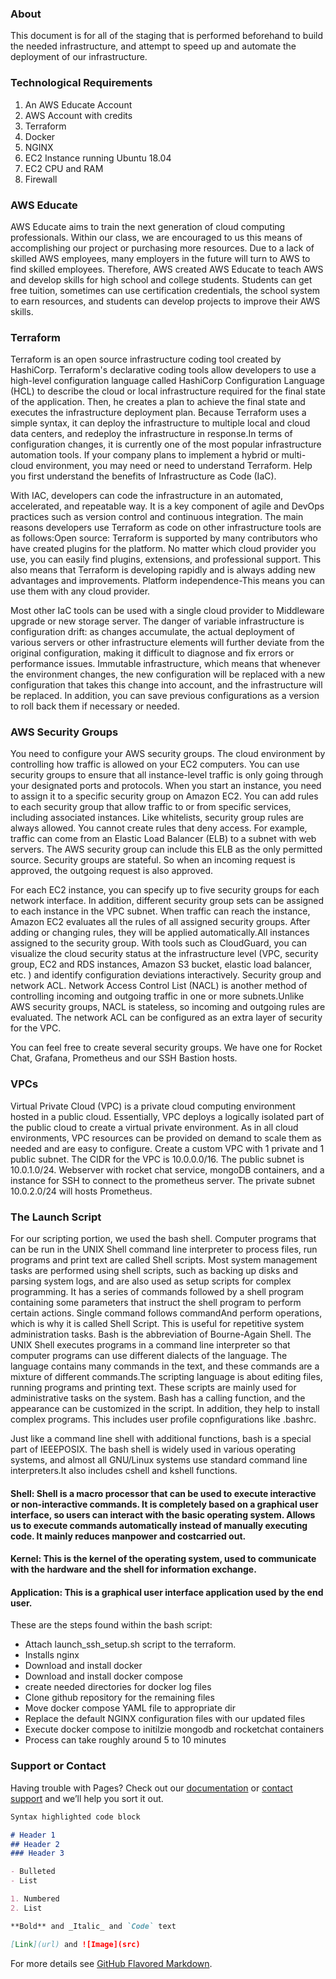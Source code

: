 ### About

This document is for all of the staging that is performed beforehand to build the needed infrastructure, and attempt to speed up and automate the deployment of our infrastructure.

### Technological Requirements

1. An AWS Educate Account
2. AWS Account with credits
3. Terraform
4. Docker
5. NGINX
6. EC2 Instance running Ubuntu 18.04
7. EC2 CPU and RAM
8. Firewall

### AWS Educate

AWS Educate aims to train the next generation of cloud computing professionals. Within our class, we are encouraged to us this means of accomplishing our project or purchasing more resources. Due to a lack of skilled AWS employees, many employers in the future will turn to AWS to find skilled employees. Therefore, AWS created AWS Educate to teach AWS and develop skills for high school and college students. Students can get free tuition, sometimes can use certification credentials, the school system to earn resources, and students can develop projects to improve their AWS skills.

### Terraform

Terraform is an open source infrastructure coding tool created by HashiCorp. Terraform's declarative coding tools allow developers to use a high-level configuration language called HashiCorp Configuration Language (HCL) to describe the cloud or local infrastructure required for the final state of the application. Then, he creates a plan to achieve the final state and executes the infrastructure deployment plan. Because Terraform uses a simple syntax, it can deploy the infrastructure to multiple local and cloud data centers, and redeploy the infrastructure in response.In terms of configuration changes, it is currently one of the most popular infrastructure automation tools. If your company plans to implement a hybrid or multi-cloud environment, you may need or need to understand Terraform. Help you first understand the benefits of Infrastructure as Code (IaC). 

With IAC, developers can code the infrastructure in an automated, accelerated, and repeatable way. It is a key component of agile and DevOps practices such as version control and continuous integration. The main reasons developers use Terraform as code on other infrastructure tools are as follows:Open source: Terraform is supported by many contributors who have created plugins for the platform. No matter which cloud provider you use, you can easily find plugins, extensions, and professional support. This also means that Terraform is developing rapidly and is always adding new advantages and improvements. Platform independence-This means you can use them with any cloud provider. 

Most other IaC tools can be used with a single cloud provider to Middleware upgrade or new storage server. The danger of variable infrastructure is configuration drift: as changes accumulate, the actual deployment of various servers or other infrastructure elements will further deviate from the original configuration, making it difficult to diagnose and fix errors or performance issues. Immutable infrastructure, which means that whenever the environment changes, the new configuration will be replaced with a new configuration that takes this change into account, and the infrastructure will be replaced. In addition, you can save previous configurations as a version to roll back them if necessary or needed.

### AWS Security Groups

  You need to configure your AWS security groups. The cloud environment by controlling how traffic is allowed on your EC2 computers. You can use security groups to ensure that all instance-level traffic is only going through your designated ports and protocols. When you start an instance, you need to assign it to a specific security group on Amazon EC2. You can add rules to each security group that allow traffic to or from specific services, including associated instances. Like whitelists, security group rules are always allowed. You cannot create rules that deny access. For example, traffic can come from an Elastic Load Balancer (ELB) to a subnet with web servers. The AWS security group can include this ELB as the only permitted source. Security groups are stateful. So when an incoming request is approved, the outgoing request is also approved. 
  
  For each EC2 instance, you can specify up to five security groups for each network interface.  In addition, different security group sets can be assigned to each instance in the VPC subnet. When traffic can reach the instance, Amazon EC2 evaluates all the rules of all assigned security groups. After adding or changing rules, they will be applied automatically.All instances assigned to the security group. With tools such as CloudGuard, you can visualize the cloud security status at the infrastructure level (VPC, security group, EC2 and RDS instances, Amazon S3 bucket, elastic load balancer, etc. ) and identify configuration deviations interactively. Security group and network ACL. Network Access Control List (NACL) is another method of controlling incoming and outgoing traffic in one or more subnets.Unlike AWS security groups, NACL is stateless, so incoming and outgoing rules are evaluated. The network ACL can be configured as an extra layer of security for the VPC.
  
You can feel free to create several security groups. We have one for Rocket Chat, Grafana, Prometheus and our SSH Bastion hosts.

### VPCs

Virtual Private Cloud (VPC) is a private cloud computing environment hosted in a public cloud. Essentially, VPC deploys a logically isolated part of the public cloud to create a virtual private environment. As in all cloud environments, VPC resources can be provided on demand to scale them as needed and are easy to configure.
Create a custom VPC with 1 private and 1 public subnet. The CIDR for the VPC is 10.0.0.0/16. The public subnet is 10.0.1.0/24. Webserver with rocket chat service, mongoDB containers, and a instance for SSH to connect to the prometheus server. The private subnet 10.0.2.0/24 will hosts Prometheus.

### The Launch Script

For our scripting portion, we used the bash shell. Computer programs that can be run in the UNIX Shell command line interpreter to process files, run programs and print text are called Shell scripts. Most system management tasks are performed using shell scripts, such as backing up disks and parsing system logs, and are also used as setup scripts for complex programming.  It has a series of commands followed by a shell program containing some parameters that instruct the shell program to perform certain actions. Single command follows commandAnd perform operations, which is why it is called Shell Script. This is useful for repetitive system administration tasks. Bash is the abbreviation of Bourne-Again Shell. The UNIX Shell executes programs in a command line interpreter so that computer programs can use different dialects of the language. The language contains many commands in the text, and these commands are a mixture of different commands.The scripting language is about editing files, running programs and printing text. These scripts are mainly used for administrative tasks on the system. Bash has a calling function, and the appearance can be customized in the script. In addition, they help to install complex programs. This includes user profile copnfigurations like .bashrc.

Just like a command line shell with additional functions, bash is a special part of IEEEPOSIX. The bash shell is widely used in various operating systems, and almost all GNU/Linux systems use standard command line interpreters.It also includes cshell and kshell functions. 
#### Shell: Shell is a macro processor that can be used to execute interactive or non-interactive commands. It is completely based on a graphical user interface, so users can interact with the basic operating system. Allows us to execute commands automatically instead of manually executing code. It mainly reduces manpower and costcarried out. 
#### Kernel: This is the kernel of the operating system, used to communicate with the hardware and the shell for information exchange. 
#### Application: This is a graphical user interface application used by the end user.

These are the steps found within the bash script:

-  Attach launch_ssh_setup.sh script to the terraform.
-  Installs nginx
-  Download and install docker
-  Download and install docker compose
-  create needed directories for docker log files
-  Clone github repository for the remaining files
-  Move docker compose YAML file to appropriate dir
-  Replace the default NGINX configuration files with our updated files
-  Execute docker compose to initilzie mongodb and rocketchat containers
-  Process can take roughly around 5 to 10 minutes
  
  ### Support or Contact

Having trouble with Pages? Check out our [documentation](https://docs.github.com/categories/github-pages-basics/) or [contact support](https://support.github.com/contact) and we’ll help you sort it out.

```markdown
Syntax highlighted code block

# Header 1
## Header 2
### Header 3

- Bulleted
- List

1. Numbered
2. List

**Bold** and _Italic_ and `Code` text

[Link](url) and ![Image](src)
```

For more details see [GitHub Flavored Markdown](https://guides.github.com/features/mastering-markdown/).

